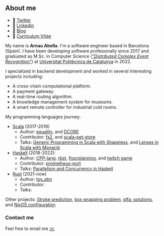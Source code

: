 ## About me 

- :link: [Twitter](https://twitter.com/monadplus)
- :link: [Linkedin](https://www.linkedin.com/in/arnau-abella/)
- :link: [Blog](https://monadplus.pro/)
- :scroll: [Curriculum Vitae](https://monadplus.pro/assets/documents/cv.pdf)

My name is **Arnau Abella**. I'm a software engineer based in Barcelona (Spain). I have been developing software profesionally since 2017 and graduated as M.Sc. in Computer Science ([_"Distributed Complex Event Recognition"_](/assets/documents/thesis.pdf)) at [Universitat Politècnica de Catalunya](https://www.fib.upc.edu/) in 2022.

I specialized in backend development and worked in several interesting projects including:
- A cross-chain computational platform.
- A payment gateway.
- A real-time routing algorithm.
- A knowledge management system for museums.
- A smart remote controller for industrial cold rooms.

My programming languages journey:
- [Scala](https://scala-lang.org/) (2017-2019)
  - Author: [equality](https://github.com/monadplus/equality), and [DCORE](https://github.com/dtim-upc/DCORE)
  - Contributor: [fs2](https://github.com/typelevel/fs2), and [scala-pet-store](https://github.com/pauljamescleary/scala-pet-store)
  - Talks: [Generic Programming in Scala with Shapeless](https://github.com/monadplus/intro-shapeless), and [Lenses in Scala with Monacle](https://github.com/monadplus/scala-lenses)
- [Haskell](https://www.haskell.org/) (2018-2022):
  - Author: [CPP-lang](https://github.com/monadplus/CPP-lang), [rbst](https://hackage.haskell.org/package/rbst), [floorplanning](https://github.com/monadplus/floorplanning), and [twitch game](https://github.com/monadplus/twitch-game)
  - Contributor: [prometheus-port](https://github.com/on-ramp/prometheus-port)
  - Talks: [Parallelism and Concurrency in Haskell](https://github.com/monadplus/parconc-notes/tree/main/talk)
- [Rust](https://www.rust-lang.org/) (2021-now)
  - Author: [toy_atm](https://github.com/monadplus/toy_atm)
  - Contributor:
  - Talks:

Other projects: [Stroke prediction](https://github.com/monadplus/ml-project), [box wrapping problem](https://github.com/monadplus/box_wrapping_problem), [plfa: solutions](https://github.com/monadplus/plfa-solutions), and [NixOS configuration](https://github.com/monadplus/nixconfig)

### Contact me

Feel free to email me [:envelope:](mailto:arnau.abella@monadplus.pro)
